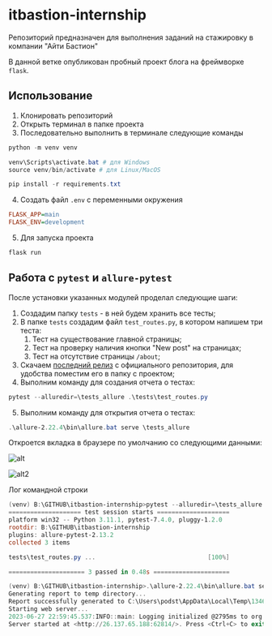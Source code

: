# itbastion-internship

Репозиторий предназначен для выполнения заданий на стажировку в компании "Айти Бастион"

В данной ветке опубликован пробный проект блога на фреймворке `flask`.

## Использование

1. Клонировать репозиторий
2. Открыть терминал в папке проекта
3. Последовательно выполнить в терминале следующие команды

```powershell
python -m venv venv

venv\Scripts\activate.bat # для Windows
source venv/bin/activate # для Linux/MacOS

pip install -r requirements.txt
```

4. Создать файл `.env` с переменными окружения

```ini
FLASK_APP=main
FLASK_ENV=development
```

5. Для запуска проекта

```powershell
flask run
```


## Работа с `pytest` и `allure-pytest`

После установки указанных модулей проделал следующие шаги:

1. Создадим папку `tests` - в ней будем хранить все тесты;
2. В папке `tests` создадим файл `test_routes.py`, в котором напишем три теста:
   1. Тест на существование главной страницы;
   2. Тест на проверку наличия кнопки "New post" на страницах;
   3. Тест на отсутствие страницы `/about`;
3. Скачаем [последний релиз](https://github.com/allure-framework/allure2/releases/tag/2.22.4) с официального репозитория, для удобства поместим его в папку с проектом;
4. Выполним команду для создания отчета о тестах:

```powershell
pytest --alluredir=\tests_allure .\tests\test_routes.py
```

5. Выполним команду для открытия отчета о тестах:

```powershell
.\allure-2.22.4\bin\allure.bat serve \tests_allure
```

Откроется вкладка в браузере по умолчанию со следующими данными:

![alt](https://sun9-69.vkuserphoto.ru/impg/9DSQ6p4yYNOhabjTLQ4Q_K9-ORBQlO-HzJI_yQ/nI2feCEtBgc.jpg?size=1858x1080&quality=96&sign=28c209454f75e21993fffc90c3a75ddf&type=album)

![alt2](https://sun9-18.vkuserphoto.ru/impg/uCDd5k93sOlFIzZq0QY4W2k0asazEasT_bwr8A/3UzMArrsSEs.jpg?size=1858x1080&quality=96&sign=4af3b78e6aaed486cc47302dc96b0a90&type=album)



Лог командной строки
```powershell
(venv) B:\GITHUB\itbastion-internship>pytest --alluredir=\tests_allure .\tests\test_routes.py
==================== test session starts ====================
platform win32 -- Python 3.11.1, pytest-7.4.0, pluggy-1.2.0
rootdir: B:\GITHUB\itbastion-internship
plugins: allure-pytest-2.13.2
collected 3 items

tests\test_routes.py ...                               [100%]

===================== 3 passed in 0.48s =====================

(venv) B:\GITHUB\itbastion-internship>.\allure-2.22.4\bin\allure.bat serve \tests_allure
Generating report to temp directory...
Report successfully generated to C:\Users\podst\AppData\Local\Temp\1346380726951362918\allure-report
Starting web server...
2023-06-27 22:59:45.537:INFO::main: Logging initialized @2795ms to org.eclipse.jetty.util.log.StdErrLog
Server started at <http://26.137.65.188:62814/>. Press <Ctrl+C> to exit
```




